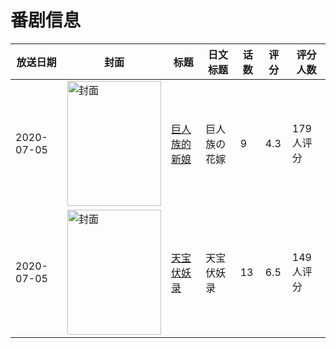 # 番剧信息

|放送日期|封面|标题|日文标题|话数|评分|评分人数|
|---|---|---|---|---|---|---|
|2020-07-05|<img src="https://bangumi.tv/img/no_icon_subject.png" alt="封面" style="width:150px;height:200px;object-fit:cover;">|[巨人族的新娘](https://bangumi.tv/subject/306993)|巨人族の花嫁|9|4.3|179人评分|
|2020-07-05|<img src="https://lain.bgm.tv/pic/cover/c/63/57/269552_8f0Fb.jpg" alt="封面" style="width:150px;height:200px;object-fit:cover;">|[天宝伏妖录](https://bangumi.tv/subject/269552)|天宝伏妖录|13|6.5|149人评分|
